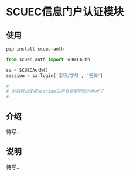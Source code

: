 # SCUEC信息门户认证模块

## 使用

```python
pip install scuec-auth
```

```python
from scuec_auth import SCUECAuth

sa = SCUECAuth()
session = sa.login('工号/学号', '密码')

#
# 然后可以使用session访问有登录限制的地址了
#
```

## 介绍

待写...

## 说明

待写...

